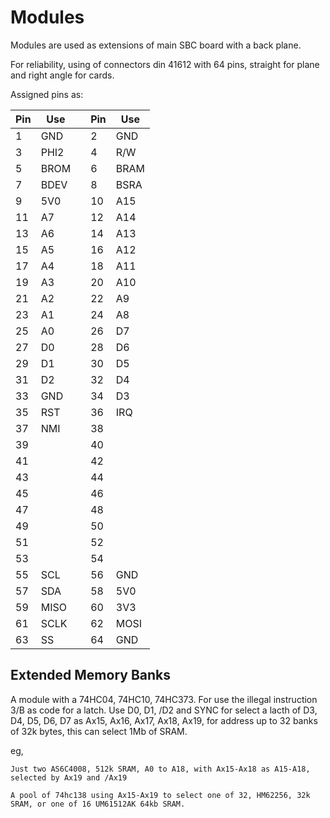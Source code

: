 # Modules

Modules are used as extensions of main SBC board with a back plane. 

For reliability, using of connectors din 41612 with 64 pins, straight for plane and right angle for cards.

Assigned pins as:

| Pin | Use || Pin | Use | 
| -- | -- |--| -- | -- |
| 1 | GND || 2 | GND |
| 3 |  PHI2 | |  4 | R/W |
| 5 |  BROM | |  6 | BRAM |
| 7 |  BDEV | |  8 | BSRA |
| 9 | 5V0 | | 10 | A15 |
| 11 |  A7 | | 12 | A14 |
| 13 |  A6 | | 14 | A13 |
| 15 |  A5 | | 16 | A12 |
| 17 |  A4 | | 18 | A11 |
| 19 |  A3 | | 20 | A10 |
| 21 |  A2 | | 22 | A9 |
| 23 |  A1 | | 24 | A8 |
| 25 |  A0 | | 26 | D7 |
| 27 |  D0 | | 28 | D6  |
| 29 |  D1 | | 30 | D5 |
| 31 |  D2 | | 32 | D4 |
| 33 |  GND | | 34 | D3 |
| 35 |  RST | | 36 | IRQ |
| 37 |  NMI | | 38 |  |
| 39 |  | | 40 |  |
| 41 |  | | 42 |  |
| 43 |  | | 44 |  |
| 45 |  | | 46 |  |
| 47 |  | | 48 |  |
| 49 |  | | 50 |  |
| 51 |  | | 52 |  |
| 53 |  | | 54 |  |
| 55 | SCL | | 56 | GND |
| 57 | SDA | | 58 | 5V0 |
| 59 | MISO | | 60 | 3V3 |
| 61 | SCLK | | 62 | MOSI |
| 63 | SS | | 64 | GND |


## Extended Memory Banks

A module with a 74HC04, 74HC10, 74HC373. For use the illegal instruction 3/B as code for a latch.
Use D0, D1, /D2 and SYNC for select a lacth of D3, D4, D5, D6, D7 as Ax15, Ax16, Ax17, Ax18, Ax19, for address up to 32 banks of 32k bytes, 
this can select 1Mb of SRAM.

eg, 

    Just two AS6C4008, 512k SRAM, A0 to A18, with Ax15-Ax18 as A15-A18, selected by Ax19 and /Ax19

    A pool of 74hc138 using Ax15-Ax19 to select one of 32, HM62256, 32k SRAM, or one of 16 UM61512AK 64kb SRAM.



